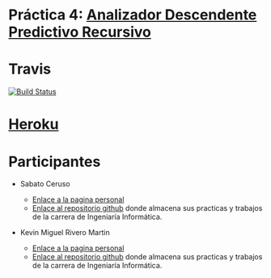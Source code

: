# Práctica 4: [Analizador Descendente Predictivo Recursivo]()

# Travis
[![Build Status](https://travis-ci.org/KevinRM/pl_practica_4.svg)](https://travis-ci.org/KevinRM/pl_practica_4)

# [Heroku](https://.herokuapp.com/)

# Participantes
- Sabato Ceruso
	- [Enlace a la pagina personal](http://alu0100764666.github.io)
	- [Enlace al repositorio github](https://github.com/alu0100764666) donde almacena sus practicas y trabajos de la carrera de Ingeniaría Informática.

- Kevin Miguel Rivero Martin
	- [Enlace a la pagina personal](http://kevinrm.github.io)
	- [Enlace al repositorio github](https://github.com/KevinRM) donde almacena sus practicas y trabajos de la carrera de Ingeniaría Informática.
